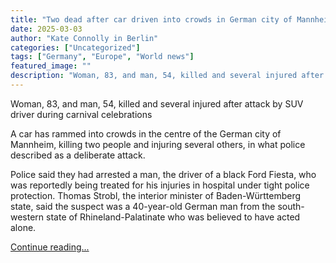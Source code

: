 ```yaml
---
title: "Two dead after car driven into crowds in German city of Mannheim"
date: 2025-03-03
author: "Kate Connolly in Berlin"
categories: ["Uncategorized"]
tags: ["Germany", "Europe", "World news"]
featured_image: ""
description: "Woman, 83, and man, 54, killed and several injured after attack by SUV driver during carnival celebrationsA car has rammed into crowds in the centre of the Germ..."
---
```


Woman, 83, and man, 54, killed and several injured after attack by SUV driver during carnival celebrations

A car has rammed into crowds in the centre of the German city of Mannheim, killing two people and injuring several others, in what police described as a deliberate attack.

Police said they had arrested a man, the driver of a black Ford Fiesta, who was reportedly being treated for his injuries in hospital under tight police protection. Thomas Strobl, the interior minister of Baden-Württemberg state, said the suspect was a 40-year-old German man from the south-western state of Rhineland-Palatinate who was believed to have acted alone.

[Continue reading...](https://www.theguardian.com/world/2025/mar/03/mannheim-germany-car-driven-into-crowd)
